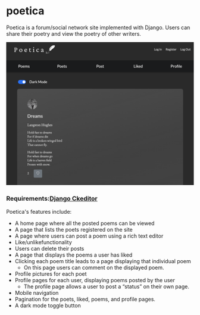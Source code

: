 # poetica
Poetica is a forum/social network site implemented with Django. Users can share their poetry and view the poetry of other writers.

![Site Image](https://github.com/nathanael-han/poetica/blob/main/poetica-snap.png)


### Requirements:[Django Ckeditor](https://django-ckeditor.readthedocs.io/en/latest/)

Poetica's features include:
- A home page where all the posted poems can be viewed
- A page that lists the poets registered on the site
- A page where users can post a poem using a rich text editor
- Like/unlikefunctionality
- Users can delete their posts
- A page that displays the poems a user has liked
- Clicking each poem title leads to a page displaying that individual
poem
  - On this page users can comment on the displayed poem.
- Profile pictures for each poet
- Profile pages for each user, displaying poems posted by the user
  - The profile page allows a user to post a “status” on their
own page.
- Mobile navigation
- Pagination for the poets, liked, poems, and profile pages.
- A dark mode toggle button
